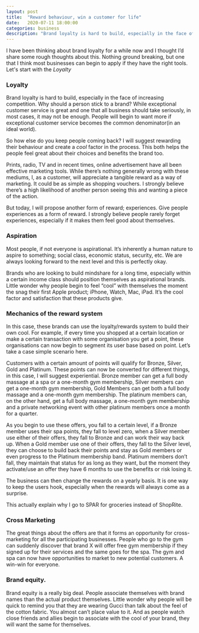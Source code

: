 ```yaml
---
layout: post
title:  "Reward behaviour, win a customer for life"
date:   2020-07-11 18:00:00
categories: business
description: "Brand loyalty is hard to build, especially in the face of increasing competition"
---
```

I have been thinking about brand loyalty for a while now and I thought I’d share some rough thoughts about this. Nothing ground breaking, but one that I think most businesses can begin to apply if they have the right tools. Let's start with the _Loyalty_

### Loyalty
Brand loyalty is hard to build, especially in the face of increasing competition. Why should a person stick to a brand? While exceptional customer service is great and one that all business should take seriously, in most cases, it may not be enough. 
People will begin to want more if exceptional customer service becomes  the common denominator(in an ideal world).

So how else do you keep people coming back? I will suggest rewarding their behaviour and create a _cool_ factor in the process. This both helps the people feel great about their choices and benefits the brand too. 

Prints, radio, TV and in recent times, online advertisement have all been effective marketing tools. While there’s nothing generally wrong with these mediums, I, as a customer, will appreciate a tangible reward as a way of marketing. It could be as simple as shopping vouchers. I strongly believe there’s a high likelihood of another person seeing this and wanting a piece of the action. 

But today, I will propose another form of reward; experiences. Give people experiences as a form of reward. I strongly believe people rarely forget experiences, especially if it makes them feel good about themselves. 

### Aspiration
Most people, if not everyone is aspirational. It’s inherently a human nature to aspire to something; social class, economic status, security, etc. We are always looking forward to the next level and this is perfectly okay. 

Brands who are looking to build mindshare for a long time, especially within a certain income class should position themselves as aspirational brands. Little wonder why people begin to feel “cool” with themselves the moment the snag their first Apple product; iPhone, Watch, Mac, iPad. It’s the cool factor and satisfaction that these products give. 

### Mechanics of the reward system
In this case, these brands can use the loyalty/rewards system to build their own cool. For example, if every time you shopped at a certain location or make a certain transaction with some organisation you get a point, these organisations can now begin to segment its user base based on point. Let’s take a case simple scenario here. 

Customers with a certain amount of points will qualify for Bronze, Silver, Gold and Platinum. These points can now be converted for different things, in this case, I will suggest experiential. Bronze member can get a full body massage at a spa or a one-month gym membership, Silver members can get a one-month gym membership, Gold Members can get both a full body massage and a one-month gym membership. The platinum members can, on the other hand, get a full body massage, a one-month gym membership and a private networking event with other platinum members once a month for a quarter. 

As you begin to use these offers, you fall to a certain level, if a Bronze member uses their spa points, they fall to level zero, when a Silver member use either of their offers, they fall to Bronze and can work their way back up. When a Gold member use one of their offers, they fall to the Silver level, they can choose to build back their points and stay as Gold members or even progress to the Platinum membership band. Platinum members don’t fall, they maintain that status for as long as they want, but the moment they activate/use an offer they have 6 months to use the benefits or risk losing it. 

The business can then change the rewards on a yearly basis. It is one way to keep the users hook, especially when the rewards will always come as a surprise. 

This actually explain why I go to SPAR for groceries instead of ShopRite. 

### Cross Marketing
The great things about the offers are that it forms an opportunity for cross-marketing for all the participating businesses. People who go to the gym can suddenly discover that brand X will offer free gym membership if they signed up for their services and the same goes for the spa. The gym and spa can now have opportunities to market to new potential customers. A win-win for everyone. 

### Brand equity.
Brand equity is a really big deal. People associate themselves with brand names than the actual product themselves. Little wonder why people will be quick to remind you that they are wearing Gucci than talk about the feel of the cotton fabric. You almost can’t place value to it. And as people watch close friends and allies begin to associate with the cool of your brand, they will want the same for themselves.